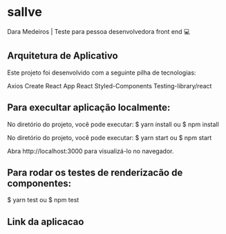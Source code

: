 # sallve
Dara Medeiros | Teste para pessoa desenvolvedora front end 💻

## Arquitetura de Aplicativo
Este projeto foi desenvolvido com a seguinte pilha de tecnologias:

Axios
Create React App
React
Styled-Components
Testing-library/react

## Para execultar aplicação localmente:
No diretório do projeto, você pode executar:
$ yarn install ou $ npm install

No diretório do projeto, você pode executar:
$ yarn start ou $ npm start

Abra http://localhost:3000 para visualizá-lo no navegador.

## Para rodar os testes de renderizacão de componentes:
$ yarn test ou $ npm test

## Link da aplicacao 